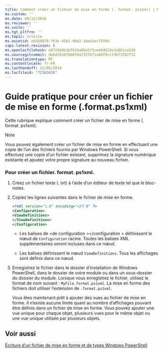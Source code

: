 ```yaml
---
title: Comment créer un fichier de mise en forme (. format. ps1xml) | Microsoft Docs
ms.custom: ''
ms.date: 09/13/2016
ms.reviewer: ''
ms.suite: ''
ms.tgt_pltfrm: ''
ms.topic: article
ms.assetid: eb568878-f63e-4561-98e2-16ee2ac7559d
caps.latest.revision: 8
ms.openlocfilehash: e97e9ddb1bf81ba66e5f3cedddd22e3a861ce228
ms.sourcegitcommit: debd2b38fb8070a7357bf1a4bf9cc736f3702f31
ms.translationtype: MT
ms.contentlocale: fr-FR
ms.lasthandoff: 12/05/2019
ms.locfileid: "72363618"
---
```

# <a name="how-to-create-a-formatting-file-formatps1xml"></a>Guide pratique pour créer un fichier de mise en forme (.format.ps1xml)

Cette rubrique explique comment créer un fichier de mise en forme (. format. ps1xml).

> [!NOTE]
> Vous pouvez également créer un fichier de mise en forme en effectuant une copie de l’un des fichiers fournis par Windows PowerShell. Si vous effectuez une copie d’un fichier existant, supprimez la signature numérique existante et ajoutez votre propre signature au nouveau fichier.

### <a name="to-create-a-formatps1xml-file"></a>Pour créer un fichier. format. ps1xml.

1. Créez un fichier texte (. txt) à l’aide d’un éditeur de texte tel que le bloc-notes.

2. Copiez les lignes suivantes dans le fichier de mise en forme.

   ```xml
   <?xml version="1.0" encoding="utf-8" ?>
   <Configuration>
   <ViewDefinitions>
   </ViewDefinitions>
   </Configuration>
   ```

   - Les balises de \<de configuration >\</configuration > définissent le nœud de `Configuration` racine. Toutes les balises XML supplémentaires seront incluses dans ce nœud.

   - Les <ViewDefinitions></ViewDefinitions> balises définissent le nœud `ViewDefinitions`. Tous les affichages sont définis dans ce nœud.

3. Enregistrez le fichier dans le dossier d’installation de Windows PowerShell, dans le dossier de votre module ou dans un sous-dossier du dossier du module. Lorsque vous enregistrez le fichier, utilisez le format de nom suivant : `MyFile.format.ps1xml`. La mise en forme des fichiers doit utiliser l’extension de `.format.ps1xml`.

   Vous êtes maintenant prêt à ajouter des vues au fichier de mise en forme. Il n’existe aucune limite quant au nombre d’affichages pouvant être définis dans un fichier de mise en forme. Vous pouvez ajouter une vue unique pour chaque objet, plusieurs vues pour le même objet ou une vue unique utilisée par plusieurs objets.

## <a name="see-also"></a>Voir aussi

[Écriture d’un fichier de mise en forme et de types Windows PowerShell](./writing-a-powershell-formatting-file.md)
